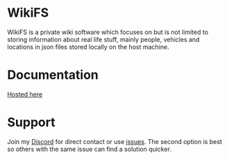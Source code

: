 # WikiFS

WikiFS is a private wiki software which focuses on but is not limited to storing information about real life stuff, mainly people, vehicles and locations in json files stored locally on the host machine.

# Documentation

[Hosted here](https://docs.pazdikan.party/en/wikifs/About)

# Support

Join my [Discord](https://dc.pazdikan.party/) for direct contact or use [issues](https://github.com/Pazdikan/wikifs/issues). The second option is best so others with the same issue can find a solution quicker.
